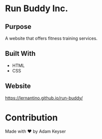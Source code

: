 # Run Buddy Inc.

## Purpose
A website that offers fitness training services.

## Built With
* HTML
* CSS

## Website
https://lernantino.github.io/run-buddy/

# Contribution
Made with ❤️ by Adam Keyser
